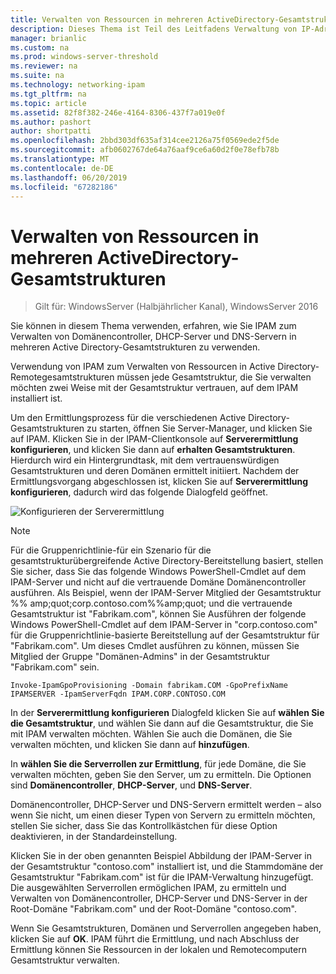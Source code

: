 ```yaml
---
title: Verwalten von Ressourcen in mehreren ActiveDirectory-Gesamtstrukturen
description: Dieses Thema ist Teil des Leitfadens Verwaltung von IP-Adressverwaltung (IPAM) in Windows Server 2016.
manager: brianlic
ms.custom: na
ms.prod: windows-server-threshold
ms.reviewer: na
ms.suite: na
ms.technology: networking-ipam
ms.tgt_pltfrm: na
ms.topic: article
ms.assetid: 82f8f382-246e-4164-8306-437f7a019e0f
ms.author: pashort
author: shortpatti
ms.openlocfilehash: 2bbd303df635af314cee2126a75f0569ede2f5de
ms.sourcegitcommit: afb0602767de64a76aaf9ce6a60d2f0e78efb78b
ms.translationtype: MT
ms.contentlocale: de-DE
ms.lasthandoff: 06/20/2019
ms.locfileid: "67282186"
---
```

# <a name="manage-resources-in-multiple-active-directory-forests"></a>Verwalten von Ressourcen in mehreren ActiveDirectory-Gesamtstrukturen

>Gilt für: WindowsServer (Halbjährlicher Kanal), WindowsServer 2016

Sie können in diesem Thema verwenden, erfahren, wie Sie IPAM zum Verwalten von Domänencontroller, DHCP-Server und DNS-Servern in mehreren Active Directory-Gesamtstrukturen zu verwenden.  
  
Verwendung von IPAM zum Verwalten von Ressourcen in Active Directory-Remotegesamtstrukturen müssen jede Gesamtstruktur, die Sie verwalten möchten zwei Weise mit der Gesamtstruktur vertrauen, auf dem IPAM installiert ist.  
  
Um den Ermittlungsprozess für die verschiedenen Active Directory-Gesamtstrukturen zu starten, öffnen Sie Server-Manager, und klicken Sie auf IPAM. Klicken Sie in der IPAM-Clientkonsole auf **Serverermittlung konfigurieren**, und klicken Sie dann auf **erhalten Gesamtstrukturen**. Hierdurch wird ein Hintergrundtask, mit dem vertrauenswürdigen Gesamtstrukturen und deren Domänen ermittelt initiiert. Nachdem der Ermittlungsvorgang abgeschlossen ist, klicken Sie auf **Serverermittlung konfigurieren**, dadurch wird das folgende Dialogfeld geöffnet.  
  
![Konfigurieren der Serverermittlung](../../media/Manage-Resources-in-Multiple-Active-Directory-Forests/ipam_serverdiscovery.jpg)  

>[!NOTE]
>Für die Gruppenrichtlinie\-für ein Szenario für die gesamtstrukturübergreifende Active Directory-Bereitstellung basiert, stellen Sie sicher, dass Sie das folgende Windows PowerShell-Cmdlet auf dem IPAM-Server und nicht auf die vertrauende Domäne Domänencontroller ausführen. Als Beispiel, wenn der IPAM-Server Mitglied der Gesamtstruktur %% amp;quot;corp.contoso.com%%amp;quot; und die vertrauende Gesamtstruktur ist "Fabrikam.com", können Sie Ausführen der folgende Windows PowerShell-Cmdlet auf dem IPAM-Server in "corp.contoso.com" für die Gruppenrichtlinie\-basierte Bereitstellung auf der Gesamtstruktur für "Fabrikam.com". Um dieses Cmdlet ausführen zu können, müssen Sie Mitglied der Gruppe "Domänen-Admins" in der Gesamtstruktur "Fabrikam.com" sein.

    
    Invoke-IpamGpoProvisioning -Domain fabrikam.COM -GpoPrefixName IPAMSERVER -IpamServerFqdn IPAM.CORP.CONTOSO.COM
    

In der **Serverermittlung konfigurieren** Dialogfeld klicken Sie auf **wählen Sie die Gesamtstruktur**, und wählen Sie dann auf die Gesamtstruktur, die Sie mit IPAM verwalten möchten. Wählen Sie auch die Domänen, die Sie verwalten möchten, und klicken Sie dann auf **hinzufügen**.

In **wählen Sie die Serverrollen zur Ermittlung**, für jede Domäne, die Sie verwalten möchten, geben Sie den Server, um zu ermitteln. Die Optionen sind **Domänencontroller**, **DHCP-Server**, und **DNS-Server**.

Domänencontroller, DHCP-Server und DNS-Servern ermittelt werden – also wenn Sie nicht, um einen dieser Typen von Servern zu ermitteln möchten, stellen Sie sicher, dass Sie das Kontrollkästchen für diese Option deaktivieren, in der Standardeinstellung.

Klicken Sie in der oben genannten Beispiel Abbildung der IPAM-Server in der Gesamtstruktur "contoso.com" installiert ist, und die Stammdomäne der Gesamtstruktur "Fabrikam.com" ist für die IPAM-Verwaltung hinzugefügt. Die ausgewählten Serverrollen ermöglichen IPAM, zu ermitteln und Verwalten von Domänencontroller, DHCP-Server und DNS-Server in der Root-Domäne "Fabrikam.com" und der Root-Domäne "contoso.com".

Wenn Sie Gesamtstrukturen, Domänen und Serverrollen angegeben haben, klicken Sie auf **OK**. IPAM führt die Ermittlung, und nach Abschluss der Ermittlung können Sie Ressourcen in der lokalen und Remotecomputern Gesamtstruktur verwalten.
